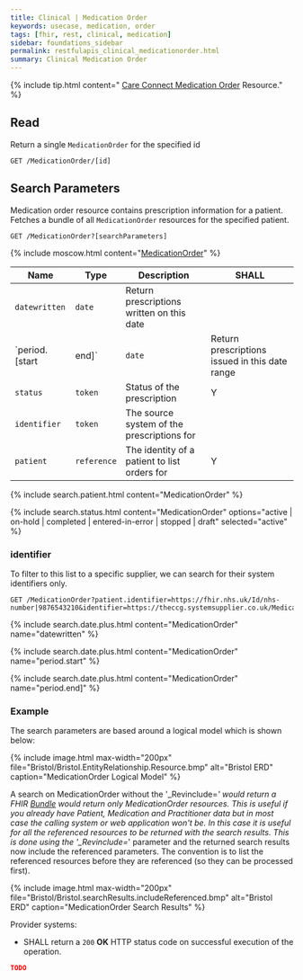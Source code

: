 ```yaml
---
title: Clinical | Medication Order
keywords: usecase, medication, order
tags: [fhir, rest, clinical, medication]
sidebar: foundations_sidebar
permalink: restfulapis_clinical_medicationorder.html
summary: Clinical Medication Order
---
```


{% include tip.html content=" [Care Connect Medication Order](https://fhir-test.nhs.uk/StructureDefinition/careconnect-gpc-medicationorder-1
) Resource." %}

## Read ##

Return a single `MedicationOrder` for the specified id

```http
GET /MedicationOrder/[id]
```

## Search Parameters ##

Medication order resource contains prescription information for a patient. Fetches a bundle of all `MedicationOrder` resources for the specified patient.

```http
GET /MedicationOrder?[searchParameters]
```

{% include moscow.html content="[MedicationOrder](https://www.hl7.org/fhir/DSTU2/medicationorder.html#search)" %}


| Name | Type | Description | SHALL |
|---------|--------|----------------|--------------------|
| `datewritten` | `date` | Return prescriptions written on this date |  |
| `period.[start|end]` | `date` | Return prescriptions issued in this date range | Y |
| `status` | `token` | Status of the prescription | Y |
| `identifier` | `token` | The source system of the prescriptions for  |  |
| `patient` | `reference` | The identity of a patient to list orders for | Y |


{% include search.patient.html content="MedicationOrder" %}

{% include search.status.html content="MedicationOrder" options="active | on-hold | completed | entered-in-error | stopped | draft" selected="active"  %}

### identifier ###

To filter to this list to a specific supplier, we can search for their system identifiers only.

```http
GET /MedicationOrder?patient.identifier=https://fhir.nhs.uk/Id/nhs-number|9876543210&identifier=https://theccg.systemsupplier.co.uk/MedicationOrder|
```

{% include search.date.plus.html content="MedicationOrder" name="datewritten"  %}

{% include search.date.plus.html content="MedicationOrder" name="period.start"  %}

{% include search.date.plus.html content="MedicationOrder" name="period.end]"  %}

### Example ###

The search parameters are based around a logical model which is shown below:

{% include image.html
max-width="200px" file="Bristol/Bristol.EntityRelationship.Resource.bmp" alt="Bristol ERD"
caption="MedicationOrder Logical Model" %}

A search on MedicationOrder without the '_Revinclude=*' would return a FHIR [Bundle](https://www.hl7.org/fhir/DSTU2/bundle.html) would return only MedicationOrder resources. This is useful if you already have Patient, Medication and Practitioner data but in most case the calling system or web application won't be. In this case it is useful for all the referenced resources to be returned with the search results.
This is done using the '_Revinclude=*' parameter and the returned search results now include the referenced parameters. The convention is to list the referenced resources before they are referenced (so they can be processed first).

{% include image.html
max-width="200px" file="Bristol/Bristol.searchResults.includeReferenced.bmp" alt="Bristol ERD"
caption="MedicationOrder Search Results" %}

Provider systems:

- SHALL return a `200` **OK** HTTP status code on successful execution of the operation.

```json
TODO
```
